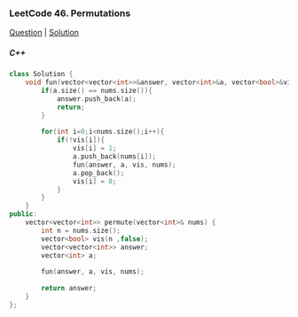### LeetCode 46. Permutations

[Question](https://leetcode.com/problems/permutations/)
| [Solution](https://leetcode.com/submissions/detail/572655698/)

##### C++
```c++
class Solution {
    void fun(vector<vector<int>>&answer, vector<int>&a, vector<bool>&vis, vector<int>&nums){
        if(a.size() == nums.size()){
            answer.push_back(a);
            return;
        }
        
        for(int i=0;i<nums.size();i++){
            if(!vis[i]){
                vis[i] = 1;
                a.push_back(nums[i]);
                fun(answer, a, vis, nums);
                a.pop_back();
                vis[i] = 0;
            }
        }
    }
public:
    vector<vector<int>> permute(vector<int>& nums) {
        int n = nums.size();
        vector<bool> vis(n ,false);
        vector<vector<int>> answer;
        vector<int> a;
        
        fun(answer, a, vis, nums);
        
        return answer;
    }
};
```